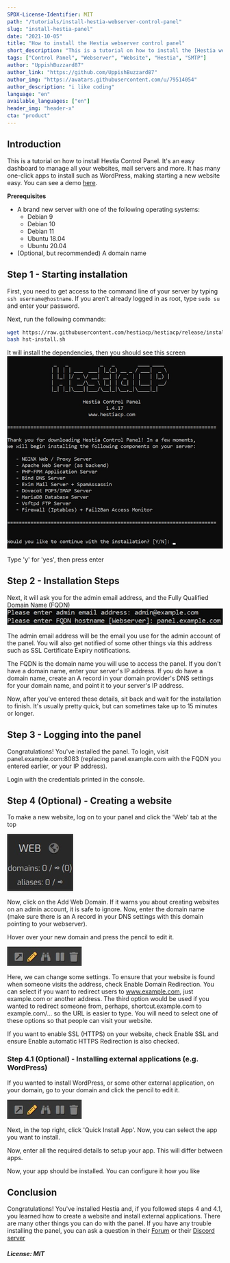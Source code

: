 ```yaml
---
SPDX-License-Identifier: MIT
path: "/tutorials/install-hestia-webserver-control-panel"
slug: "install-hestia-panel"
date: "2021-10-05"
title: "How to install the Hestia webserver control panel"
short_description: "This is a tutorial on how to install the [Hestia webserver control panel](https://hestiacp.com/)."
tags: ["Control Panel", "Webserver", "Website", "Hestia", "SMTP"]
author: "UppishBuzzard87"
author_link: "https://github.com/UppishBuzzard87"
author_img: "https://avatars.githubusercontent.com/u/79514054"
author_description: "i like coding"
language: "en"
available_languages: ["en"]
header_img: "header-x"
cta: "product"
---
```


## Introduction

This is a tutorial on how to install Hestia Control Panel. It's an easy dashboard to manage all your websites, mail servers and more.
It has many one-click apps to install such as WordPress, making starting a new website easy. You can see a demo [here](https://demo.hestiacp.com:8083/).

**Prerequisites**

* A brand new server with one of the following operating systems:
  * Debian 9
  * Debian 10
  * Debian 11
  * Ubuntu 18.04
  * Ubuntu 20.04
* (Optional, but recommended) A domain name  

<!--Example terminology that you can use in the tutorial:

* Username: `holu` (short for Hetzner OnLine User)
* Hostname: `<your_host>`
* Domain: `<example.com>`
* Subdomain: `<sub.example.com>`
* IP addresses (IPv4 and IPv6):
   * Server: `<10.0.0.1>` and `<2001:db8:1234::1>`
   * Gateway `<192.0.2.254>` and `<2001:db8:1234::ffff>`
   * Client private: `<198.51.100.1>` and `<2001:db8:9abc::1>`
   * Client public: `<203.0.113.1>` and `<2001:db8:5678::1>`-->

## Step 1 - Starting installation

First, you need to get access to the command line of your server by typing `ssh username@hostname`. If you aren't already logged in as root, type `sudo su` and enter your password.

Next, run the following commands:
```bash
wget https://raw.githubusercontent.com/hestiacp/hestiacp/release/install/hst-install.sh
bash hst-install.sh
```
It will install the dependencies, then you should see this screen
![HestiaCP Installer page 1](images/page1.jpg)

Type 'y' for 'yes', then press enter

## Step 2 - Installation Steps

Next, it will ask you for the admin email address, and the Fully Qualified Domain Name (FQDN)
![HestiaCP Installer page 2](images/page2.jpg)

The admin email address will be the email you use for the admin account of the panel. You will also get notified of some other things via this address such as SSL Certificate Expiry notifications.

The FQDN is the domain name you will use to access the panel. If you don't have a domain name, enter your server's IP address. If you do have a domain name, create an A record in your domain provider's DNS settings for your domain name, and point it to your server's IP address.

Now, after you've entered these details, sit back and wait for the installation to finish. It's usually pretty quick, but can sometimes take up to 15 minutes or longer.

## Step 3 - Logging into the panel

Congratulations! You've installed the panel. To login, visit panel.example.com:8083 (replacing panel.example.com with the FQDN you entered earlier, or your IP address).

Login with the credentials printed in the console.

## Step 4 (Optional) - Creating a website

To make a new website, log on to your panel and click the 'Web' tab at the top

![Web tab in Hestia](images/web.jpg)

Now, click on the Add Web Domain. If it warns you about creating websites on an admin account, it is safe to ignore. Now, enter the domain name (make sure there is an A record in your DNS settings with this domain pointing to your webserver).

Hover over your new domain and press the pencil to edit it.

![Pencil](images/pencil.jpg)

Here, we can change some settings. To ensure that your website is found when someone visits the address, check Enable Domain Redirection. You can select if you want to redirect users to www.example.com, just example.com or another address. The third option would be used if you wanted to redirect someone from, perhaps, shortcut.example.com to example.com/... so the URL is easier to type. You will need to select one of these options so that people can visit your website.

If you want to enable SSL (HTTPS) on your website, check Enable SSL and ensure Enable automatic HTTPS Redirection is also checked.

### Step 4.1 (Optional) - Installing external applications (e.g. WordPress)

If you wanted to install WordPress, or some other external application, on your domain, go to your domain and click the pencil to edit it.

![Pencil](images/pencil.jpg)

Next, in the top right, click 'Quick Install App'. Now, you can select the app you want to install.

Now, enter all the required details to setup your app. This will differ between apps.

Now, your app should be installed. You can configure it how you like

## Conclusion

Congratulations! You've installed Hestia and, if you followed steps 4 and 4.1, you learned how to create a website and install external applications. There are many other things you can do with the panel. If you have any trouble installing the panel, you can ask a question in their [Forum](https://forum.hestiacp.com/) or their [Discord server](https://discord.gg/SmVuXXK8Qs)

##### License: MIT

<!--

Contributor's Certificate of Origin

By making a contribution to this project, I certify that:

(a) The contribution was created in whole or in part by me and I have
    the right to submit it under the license indicated in the file; or

(b) The contribution is based upon previous work that, to the best of my
    knowledge, is covered under an appropriate license and I have the
    right under that license to submit that work with modifications,
    whether created in whole or in part by me, under the same license
    (unless I am permitted to submit under a different license), as
    indicated in the file; or

(c) The contribution was provided directly to me by some other person
    who certified (a), (b) or (c) and I have not modified it.

(d) I understand and agree that this project and the contribution are
    public and that a record of the contribution (including all personal
    information I submit with it, including my sign-off) is maintained
    indefinitely and may be redistributed consistent with this project
    or the license(s) involved.

Signed-off-by: UppishBuzzard87 <business@uppishbuzzard87.ga>

-->
